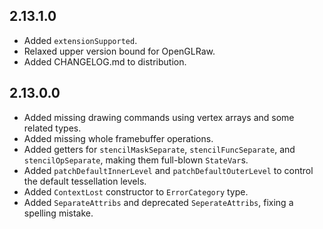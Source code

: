 2.13.1.0
--------
* Added `extensionSupported`.
* Relaxed upper version bound for OpenGLRaw.
* Added CHANGELOG.md to distribution.

2.13.0.0
--------
* Added missing drawing commands using vertex arrays and some related types.
* Added missing whole framebuffer operations.
* Added getters for `stencilMaskSeparate`, `stencilFuncSeparate`, and `stencilOpSeparate`, making them full-blown `StateVar`s.
* Added `patchDefaultInnerLevel` and `patchDefaultOuterLevel` to control the default tessellation levels.
* Added `ContextLost` constructor to `ErrorCategory` type.
* Added `SeparateAttribs` and deprecated `SeperateAttribs`, fixing a spelling mistake.
